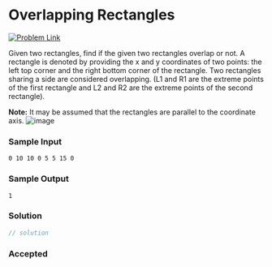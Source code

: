 # Overlapping Rectangles

[![Problem Link](https://img.shields.io/badge/GeeksforGeeks-298D46?style=for-the-badge&logo=geeksforgeeks&logoColor=white)](https://practice.geeksforgeeks.org/problems/overlapping-rectangles1924/1/)

Given two rectangles, find if the given two rectangles overlap or not. A rectangle is denoted by providing the x and y coordinates of two points: the left top corner and the right bottom corner of the rectangle. Two rectangles sharing a side are considered overlapping. (L1 and R1 are the extreme points of the first rectangle and L2 and R2 are the extreme points of the second rectangle).

**Note:** It may be assumed that the rectangles are parallel to the coordinate axis.
![image](https://user-images.githubusercontent.com/44930179/147873497-c32af86c-7ec6-414a-9b17-96cd24f0485d.png)

### Sample Input
```
0 10 10 0 5 5 15 0
```
### Sample Output
```
1
```

### Solution
```cpp
// solution
```

### Accepted

